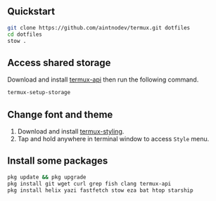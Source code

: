 ## Quickstart

```sh
git clone https://github.com/aintnodev/termux.git dotfiles
cd dotfiles
stow .
```

## Access shared storage

Download and install [termux-api](https://github.com/termux/termux-api/releases) then run the following command.

```sh
termux-setup-storage
```

## Change font and theme

1. Download and install [termux-styling](https://github.com/termux/termux-styling/releases).
2. Tap and hold anywhere in terminal window to access `Style` menu.

## Install some packages

```sh
pkg update && pkg upgrade
pkg install git wget curl grep fish clang termux-api
pkg install helix yazi fastfetch stow eza bat htop starship
```
